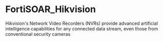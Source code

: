 # FortiSOAR_Hikvision
Hikvision's Network Video Recorders (NVRs) provide advanced artificial intelligence capabilities for any connected data stream, even those from conventional security cameras
